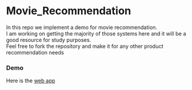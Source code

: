 # Movie_Recommendation

In this repo we implement a demo for movie recommendation.<br> 
I am working on getting the majority of those systems here and it will be a good resource for study purposes.<br>
Feel free to fork the repository and make it for any other product recommendation needs 

### **Demo**
Here is the [web app](https://theprasenjeet-movie-recommendation-movie-recommender-rxwu44.streamlitapp.com/)


